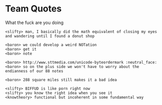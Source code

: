 # Team Quotes

<erekalper> What the fuck are you doing

```
<slifty> man, I basically did the math equivalent of closing my eyes and wandering until I found a donut shop
```

```
<baron> we could develop a weird NOTation
<baron> get it
<baron> note
```

```
<baron> http://www.sttmedia.com/unicode-byteordermark :neutral_face:
<baron> so on the plus side we won't have to worry about the endianness of our 88 notes
```

```
<baron> 288 square miles still makes it a bad idea
````

```
<slifty> BIFFUD is like porn right now
<slifty> you know the right idea when you see it
<knowtheory> functional but incoherent in some fundamental way
```